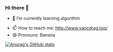 ### Hi there 👋

<!-- **yangclnb/yangclnb** is a ✨ _special_ ✨ repository because its `README.md` (this file) appears on your GitHub profile. 

Here are some ideas to get you started: -->


<!-- - 🔭 I’m currently working on ... -->
- 🌱 I’m currently learning algorithm
<!-- - 👯 I’m looking to collaborate on ... -->
<!-- - 🤔 I’m looking for help with ...-->
<!-- - 💬 Ask me about ... -->
- 📫 How to reach me: http://www.yancdrag.top/
- 😄 Pronouns: Banana
<!-- - ⚡ Fun fact: ... -->

[![Anurag's GitHub stats](https://github-readme-stats.vercel.app/api?username=yangclnb)](https://github.com/yangclnb/github-readme-stats)

